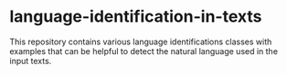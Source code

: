 # language-identification-in-texts
This repository contains various language identifications classes with examples that can be helpful to detect the natural language used in the input texts.
